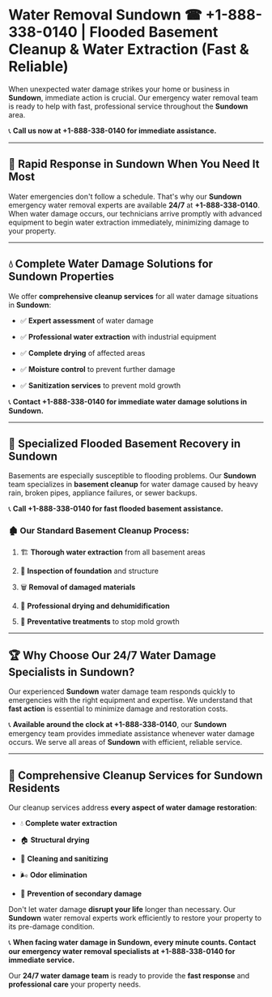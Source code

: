 # Water Removal Sundown ☎ +1-888-338-0140 | Flooded Basement Cleanup & Water Extraction (Fast & Reliable)

When unexpected water damage strikes your home or business in **Sundown**, immediate action is crucial. Our emergency water removal team is ready to help with fast, professional service throughout the **Sundown** area. 

📞 **Call us now at +1-888-338-0140 for immediate assistance.**
---
## 🚀 Rapid Response in Sundown When You Need It Most
Water emergencies don't follow a schedule. That's why our **Sundown** emergency water removal experts are available **24/7** at **+1-888-338-0140**. When water damage occurs, our technicians arrive promptly with advanced equipment to begin water extraction immediately, minimizing damage to your property.
---
## 💧 Complete Water Damage Solutions for Sundown Properties
We offer **comprehensive cleanup services** for all water damage situations in **Sundown**:
- ✅ **Expert assessment** of water damage  
- ✅ **Professional water extraction** with industrial equipment  
- ✅ **Complete drying** of affected areas  
- ✅ **Moisture control** to prevent further damage  
- ✅ **Sanitization services** to prevent mold growth  
📞 **Contact +1-888-338-0140 for immediate water damage solutions in Sundown.**
---
## 🌊 Specialized Flooded Basement Recovery in Sundown
Basements are especially susceptible to flooding problems. Our **Sundown** team specializes in **basement cleanup** for water damage caused by heavy rain, broken pipes, appliance failures, or sewer backups. 
📞 **Call +1-888-338-0140 for fast flooded basement assistance.**
### 🏚️ Our Standard Basement Cleanup Process:
1. 🏗️ **Thorough water extraction** from all basement areas  
2. 🔎 **Inspection of foundation** and structure  
3. 🗑️ **Removal of damaged materials**  
4. 💨 **Professional drying and dehumidification**  
5. 🚫 **Preventative treatments** to stop mold growth  
---
## 🏆 Why Choose Our 24/7 Water Damage Specialists in Sundown?
Our experienced **Sundown** water damage team responds quickly to emergencies with the right equipment and expertise. We understand that **fast action** is essential to minimize damage and restoration costs.
📞 **Available around the clock at +1-888-338-0140**, our **Sundown** emergency team provides immediate assistance whenever water damage occurs. We serve all areas of **Sundown** with efficient, reliable service.
---
## 🧹 Comprehensive Cleanup Services for Sundown Residents
Our cleanup services address **every aspect of water damage restoration**:
- 💧 **Complete water extraction**  
- 🏠 **Structural drying**  
- 🧼 **Cleaning and sanitizing**  
- 🌬️ **Odor elimination**  
- 🚫 **Prevention of secondary damage**  
Don't let water damage **disrupt your life** longer than necessary. Our **Sundown** water removal experts work efficiently to restore your property to its pre-damage condition.
📞 **When facing water damage in Sundown, every minute counts. Contact our emergency water removal specialists at +1-888-338-0140 for immediate service.**
Our **24/7 water damage team** is ready to provide the **fast response** and **professional care** your property needs.
